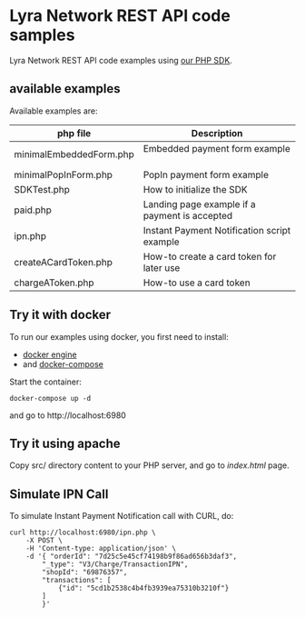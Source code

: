 # Lyra Network REST API code samples

Lyra Network REST API code examples using [our PHP SDK](https://github.com/LyraNetwork/krypton-php-sdk).

## available examples

Available examples are:

| php file                | Description                                   |
|-------------------------|-----------------------------------------------|
| minimalEmbeddedForm.php | Embedded payment form example                 |
| minimalPopInForm.php    | PopIn payment form example                    |
| SDKTest.php             | How to initialize the SDK                     |
| paid.php                | Landing page example if a payment is accepted |
| ipn.php                 | Instant Payment Notification script example   |
| createACardToken.php    | How-to create a card token for later use      |
| chargeAToken.php        | How-to use a card token                       |


## Try it with docker

To run our examples using docker, you first need to install:

* [docker engine](https://docs.docker.com/engine/installation/) 
* and [docker-compose](https://docs.docker.com/compose/install/)

Start the container:

    docker-compose up -d

and go to http://localhost:6980

## Try it using apache

Copy src/ directory content to your PHP server, and go to *index.html* page. 

## Simulate IPN Call

To simulate Instant Payment Notification call with CURL, do:

    curl http://localhost:6980/ipn.php \
        -X POST \
        -H 'Content-type: application/json' \
        -d '{ "orderId": "7d25c5e45cf74198b9f86ad656b3daf3",
            "_type": "V3/Charge/TransactionIPN",
            "shopId": "69876357",
            "transactions": [
                {"id": "5cd1b2538c4b4fb3939ea75310b3210f"}
            ]
            }'

